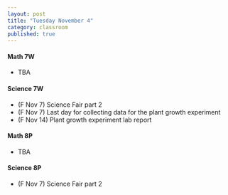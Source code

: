```yaml
---
layout: post
title: "Tuesday November 4"
category: classroom
published: true
---
```

#### Math 7W
* TBA
  
#### Science 7W
* (F Nov 7) Science Fair part 2
* (F Nov 7) Last day for collecting data for the plant growth experiment
* (F Nov 14) Plant growth experiment lab report

#### Math 8P
* TBA

#### Science 8P
* (F Nov 7) Science Fair part 2
